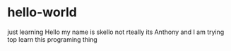 # hello-world
just learning
Hello my name is skello not rteally its Anthony and I am trying top learn this programing thing
